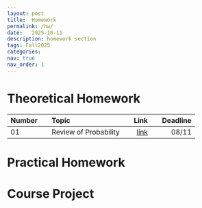 ```yaml
---
layout: post
title:  Homework
permalink: /hw/
date:   2025-10-11
description: homework section
tags: Fall2025
categories:
nav: true
nav_order: 1
---
```

# Theoretical Homework

| Number | &nbsp; &nbsp; Topic                                                        | Link                                                                                     |  &nbsp; &nbsp; Deadline
| :---- | :--------------------------------------------------------------------- | -----------------------------------------------------------------------------------------------------: | ----------: |
| 01   | &nbsp; &nbsp; Review of Probability &nbsp; &nbsp; | <a href='/assets/Fall2025/HWs/Stoch_HW1_Fall2025.pdf'>link</a> |  &nbsp; &nbsp; 08/11 |



# Practical Homework
<!--
| Number | &nbsp; &nbsp; Topic                                                        | Link |
| :---- | :--------------------------------------------------------------------- | -----------------------------------------------------------------------------------------------------: |
| 01   | &nbsp; &nbsp; Practical Homework 1 &nbsp; &nbsp; | <a href='/assets/Fall2023/zip/PHW1_SP_2023.zip'>link</a> |
| 01   | &nbsp; &nbsp; Practical Homework 2 &nbsp; &nbsp; | <a href='/assets/Fall2023/pdf/PHW2_SP_2023.pdf'>link</a> |
-->


# Course Project

<!-- | Number | &nbsp; &nbsp; Topic                                                        | Link                                                                                     |  &nbsp; &nbsp; Deadline
| :---- | :--------------------------------------------------------------------- | -----------------------------------------------------------------------------------------------------: | ----------: |
| 01   | &nbsp; &nbsp; Project &nbsp; &nbsp; | <a href='/assets/Fall2024/zip/Project_SP_2023.zip'>link</a> |  &nbsp; &nbsp; 11/05 | -->

